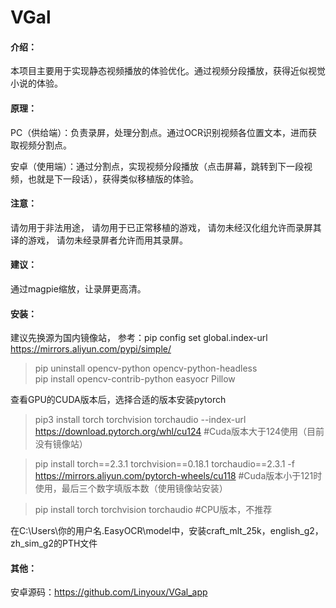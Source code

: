 # VGal
#### 介绍：
本项目主要用于实现静态视频播放的体验优化。通过视频分段播放，获得近似视觉小说的体验。

#### 原理：
PC（供给端）：负责录屏，处理分割点。通过OCR识别视频各位置文本，进而获取视频分割点。

安卓（使用端）：通过分割点，实现视频分段播放（点击屏幕，跳转到下一段视频，也就是下一段话），获得类似移植版的体验。

#### 注意：
请勿用于非法用途，
请勿用于已正常移植的游戏，
请勿未经汉化组允许而录屏其译的游戏，
请勿未经录屏者允许而用其录屏。

#### 建议：
通过magpie缩放，让录屏更高清。

#### 安装：
建议先换源为国内镜像站，
参考：pip config set global.index-url https://mirrors.aliyun.com/pypi/simple/
> pip uninstall opencv-python opencv-python-headless  
> pip install opencv-contrib-python easyocr Pillow  

查看GPU的CUDA版本后，选择合适的版本安装pytorch  

> pip3 install torch torchvision torchaudio --index-url https://download.pytorch.org/whl/cu124 #Cuda版本大于124使用（目前没有镜像站）  

> pip install torch==2.3.1 torchvision==0.18.1 torchaudio==2.3.1 -f https://mirrors.aliyun.com/pytorch-wheels/cu118 #Cuda版本小于121时使用，最后三个数字填版本数（使用镜像站安装）  

> pip install torch torchvision torchaudio #CPU版本，不推荐

在C:\Users\你的用户名\.EasyOCR\model中，安装craft_mlt_25k，english_g2，zh_sim_g2的PTH文件

#### 其他：
安卓源码：https://github.com/Linyoux/VGal_app
